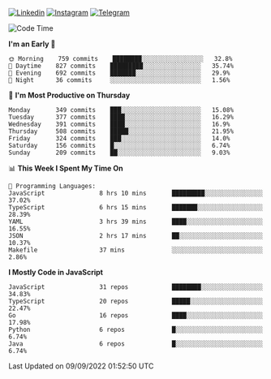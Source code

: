[![Linkedin](https://img.shields.io/badge/-Archie-blue?style=flat-square&labelColor=gray&logo=Linkedin&logoColor=white&link=https://www.linkedin.com/in/archisdi)](https://www.linkedin.com/in/archisdi)
[![Instagram](https://img.shields.io/badge/-@archisdi-orange?style=flat-square&labelColor=gray&logo=Instagram&logoColor=white&link=https://www.instagram.com/archisdi)](https://www.instagram.com/archisdi)
[![Telegram](https://img.shields.io/badge/-aai-informational?style=flat-square&labelColor=gray&logo=telegram&logoColor=white&link=https://t.me/archisdi)](https://t.me/archisdi)

<!--START_SECTION:waka-->
![Code Time](http://img.shields.io/badge/Code%20Time-1%2C637%20hrs%2044%20mins-blue)

**I'm an Early 🐤** 

```text
🌞 Morning    759 commits    ████████░░░░░░░░░░░░░░░░░   32.8% 
🌆 Daytime    827 commits    █████████░░░░░░░░░░░░░░░░   35.74% 
🌃 Evening    692 commits    ███████░░░░░░░░░░░░░░░░░░   29.9% 
🌙 Night      36 commits     ░░░░░░░░░░░░░░░░░░░░░░░░░   1.56%

```
📅 **I'm Most Productive on Thursday** 

```text
Monday       349 commits    ███░░░░░░░░░░░░░░░░░░░░░░   15.08% 
Tuesday      377 commits    ████░░░░░░░░░░░░░░░░░░░░░   16.29% 
Wednesday    391 commits    ████░░░░░░░░░░░░░░░░░░░░░   16.9% 
Thursday     508 commits    █████░░░░░░░░░░░░░░░░░░░░   21.95% 
Friday       324 commits    ███░░░░░░░░░░░░░░░░░░░░░░   14.0% 
Saturday     156 commits    █░░░░░░░░░░░░░░░░░░░░░░░░   6.74% 
Sunday       209 commits    ██░░░░░░░░░░░░░░░░░░░░░░░   9.03%

```


📊 **This Week I Spent My Time On** 

```text
💬 Programming Languages: 
JavaScript               8 hrs 10 mins       █████████░░░░░░░░░░░░░░░░   37.02% 
TypeScript               6 hrs 15 mins       ███████░░░░░░░░░░░░░░░░░░   28.39% 
YAML                     3 hrs 39 mins       ████░░░░░░░░░░░░░░░░░░░░░   16.55% 
JSON                     2 hrs 17 mins       ██░░░░░░░░░░░░░░░░░░░░░░░   10.37% 
Makefile                 37 mins             ░░░░░░░░░░░░░░░░░░░░░░░░░   2.86%

```

**I Mostly Code in JavaScript** 

```text
JavaScript               31 repos            ████████░░░░░░░░░░░░░░░░░   34.83% 
TypeScript               20 repos            █████░░░░░░░░░░░░░░░░░░░░   22.47% 
Go                       16 repos            ████░░░░░░░░░░░░░░░░░░░░░   17.98% 
Python                   6 repos             █░░░░░░░░░░░░░░░░░░░░░░░░   6.74% 
Java                     6 repos             █░░░░░░░░░░░░░░░░░░░░░░░░   6.74%

```



 Last Updated on 09/09/2022 01:52:50 UTC
<!--END_SECTION:waka-->